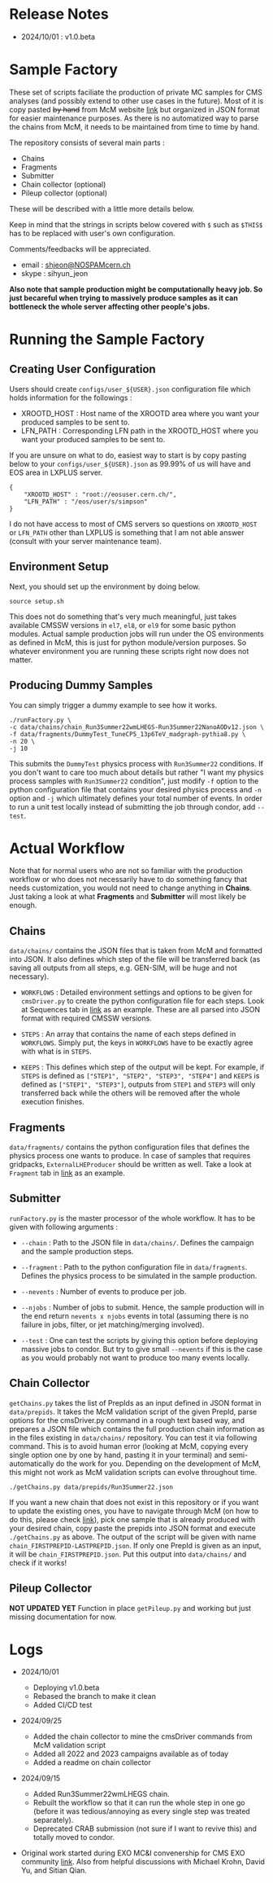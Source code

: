 # Release Notes
- 2024/10/01 : v1.0.beta

# Sample Factory

These set of scripts faciliate the production of private MC samples for CMS analyses (and possibly extend to other use cases in the future). Most of it is copy pasted ~~by hand~~ from McM website [link](https://cms-pdmv-prod.web.cern.ch/mcm/) but organized in JSON format for easier maintenance purposes. As there is no automatized way to parse the chains from McM, it needs to be maintained from time to time by hand.

The repository consists of several main parts :

- Chains
- Fragments
- Submitter
- Chain collector (optional)
- Pileup collector (optional)

These will be described with a little more details below.

Keep in mind that the strings in scripts below covered with `$` such as `$THIS$` has to be replaced with user's own configuration.

Comments/feedbacks will be appreciated.
- email : shjeon@NOSPAMcern.ch
- skype : sihyun_jeon

**Also note that sample production might be computationally heavy job. So just becareful when trying to massively produce samples as it can bottleneck the whole server affecting other people's jobs.**

# Running the Sample Factory

## Creating User Configuration

Users should create `configs/user_${USER}.json` configuration file which holds information for the followings :

- XROOTD_HOST : Host name of the XROOTD area where you want your produced samples to be sent to.
- LFN_PATH : Corresponding LFN path in the XROOTD_HOST where you want your produced samples to be sent to.

If you are unsure on what to do, easiest way to start is by copy pasting below to your `configs/user_${USER}.json` as 99.99% of us will have and EOS area in LXPLUS server.

```
{
    "XROOTD_HOST" : "root://eosuser.cern.ch/",
    "LFN_PATH" : "/eos/user/s/simpson"
}
```

I do not have access to most of CMS servers so questions on `XROOTD_HOST` or `LFN_PATH` other than LXPLUS is something that I am not able answer (consult with your server maintenance team).

## Environment Setup

Next, you should set up the environment by doing below.

```
source setup.sh
```

This does not do something that's very much meaningful, just takes available CMSSW versions in `el7`, `el8`, or `el9` for some basic python modules. Actual sample production jobs will run under the OS environments as defined in McM, this is just for python module/version purposes. So whatever environment you are running these scripts right now does not matter.

## Producing Dummy Samples

You can simply trigger a dummy example to see how it works.

```
./runFactory.py \
-c data/chains/chain_Run3Summer22wmLHEGS-Run3Summer22NanoAODv12.json \
-f data/fragments/DummyTest_TuneCP5_13p6TeV_madgraph-pythia8.py \
-n 20 \
-j 10
```

This submits the `DummyTest` physics process with `Run3Summer22` conditions. If you don't want to care too much about details but rather "I want my physics process samples with `Run3Summer22` condition", just modify `-f` option to the python configuration file that contains your desired physics process and `-n` option and `-j` which ultimately defines your total number of events. In order to run a unit test locally instead of submitting the job through condor, add `--test`.

# Actual Workflow

Note that for normal users who are not so familiar with the production workflow or who does not necessarily have to do something fancy that needs customization, you would not need to change anything in **Chains**. Just taking a look at what **Fragments** and **Submitter** will most likely be enough.

## Chains

`data/chains/` contains the JSON files that is taken from McM and formatted into JSON. It also defines which step of the file will be transferred back (as saving all outputs from all steps, e.g. GEN-SIM, will be huge and not necessary).

- `WORKFLOWS` : Detailed environment settings and options to be given for `cmsDriver.py` to create the python configuration file for each steps. Look at Sequences tab in [link](https://cms-pdmv-prod.web.cern.ch/mcm/requests?member_of_chain=GEN-chain_Run3Summer22wmLHEGS_flowRun3Summer22DRPremix_flowRun3Summer22MiniAODv4_flowRun3Summer22NanoAODv12-00184&page=0&shown=549755814015) as an example. These are all parsed into JSON format with required CMSSW versions.

- `STEPS` : An array that contains the name of each steps defined in `WORKFLOWS`. Simply put, the keys in `WORKFLOWS` have to be exactly agree with what is in `STEPS`.

- `KEEPS` : This defines which step of the output will be kept. For example, if `STEPS` is defined as `["STEP1", "STEP2", "STEP3", "STEP4"]` and `KEEPS` is defined as `["STEP1", "STEP3"]`, outputs from `STEP1` and `STEP3` will only transferred back while the others will be removed after the whole execution finishes.

## Fragments

`data/fragments/` contains the python configuration files that defines the physics process one wants to produce. In case of samples that requires gridpacks, `ExternalLHEProducer` should be written as well. Take a look at `Fragment` tab in [link](https://cms-pdmv-prod.web.cern.ch/mcm/requests?member_of_chain=GEN-chain_Run3Summer22wmLHEGS_flowRun3Summer22DRPremix_flowRun3Summer22MiniAODv4_flowRun3Summer22NanoAODv12-00184&page=0&shown=262271) as an example.

## Submitter

`runFactory.py` is the master processor of the whole workflow.
It has to be given with following arguments :

- `--chain` : Path to the JSON file in `data/chains/`. Defines the campaign and the sample production steps.

- `--fragment` : Path to the python configuration file in `data/fragments`. Defines the physics process to be simulated in the sample production.

- `--nevents` : Number of events to produce per job.

- `--njobs` : Number of jobs to submit. Hence, the sample production will in the end return `nevents x njobs` events in total (assuming there is no failure in jobs, filter, or jet matching/merging involved).

- `--test` : One can test the scripts by giving this option before deploying massive jobs to condor. But try to give small `--nevents` if this is the case as you would probably not want to produce too many events locally.

## Chain Collector

`getChains.py` takes the list of PrepIds as an input defined in JSON format in `data/prepids`. It takes the McM validation script of the given PrepId, parse options for the cmsDriver.py command in a rough text based way, and prepares a JSON file which contains the full production chain information as in the files existing in `data/chains/` repository. You can test it via following command. This is to avoid human error (looking at McM, copying every single option one by one by hand, pasting it in your terminal) and semi-automatically do the work for you. Depending on the development of McM, this might not work as McM validation scripts can evolve throughout time.

```
./getChains.py data/prepids/Run3Summer22.json
```

If you want a new chain that does not exist in this repository or if you want to update the existing ones, you have to navigate through McM (on how to do this, please check [link](https://exo-mc-and-i.gitbook.io/exo-mc-and-interpretation/others/finding-prepids-in-mcm)), pick one sample that is already produced with your desired chain, copy paste the prepids into JSON format and execute `./getChains.py` as above. The output of the script will be given with name `chain_FIRSTPREPID-LASTPREPID.json`. If only one PrepId is given as an input, it will be `chain_FIRSTPREPID.json`. Put this output into `data/chains/` and check if it works!

## Pileup Collector

**NOT UPDATED YET** Function in place `getPileup.py` and working but just missing documentation for now.

# Logs
- 2024/10/01
  - Deploying v1.0.beta
  - Rebased the branch to make it clean
  - Added CI/CD test

- 2024/09/25
  - Added the chain collector to mine the cmsDriver commands from McM validation script
  - Added all 2022 and 2023 campaigns available as of today
  - Added a readme on chain collector

- 2024/09/15
  - Added Run3Summer22wmLHEGS chain.
  - Rebuilt the workflow so that it can run the whole step in one go (before it was tedious/annoying as every single step was treated separately).
  - Deprecated CRAB submission (not sure if I want to revive this) and totally moved to condor.

- Original work started during EXO MC&I convenership for CMS EXO community [link](https://gitlab.cern.ch/cms-exo-mci/EXO-MCsampleProductions/-/tree/master). Also from helpful discussions with Michael Krohn, David Yu, and Sitian Qian.

